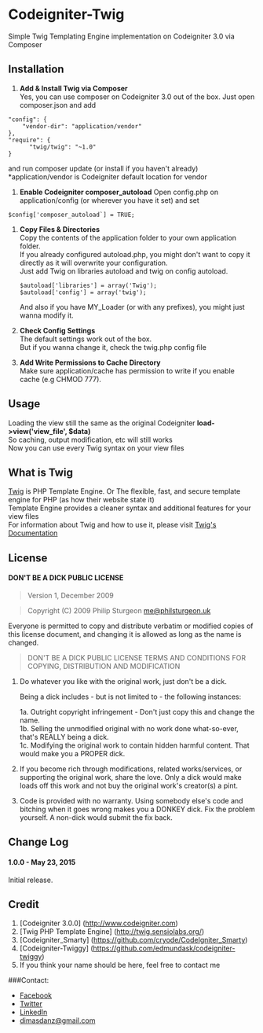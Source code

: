 # Codeigniter-Twig

Simple Twig Templating Engine implementation on Codeigniter 3.0 via Composer

## Installation
1. **Add & Install Twig via Composer**  
  Yes, you can use composer on Codeigniter 3.0 out of the box. Just open composer.json and add  

  ```
  "config": {
      "vendor-dir": "application/vendor"
  },
  "require": {
  		"twig/twig": "~1.0"
  } 
  ```
  and run composer update (or install if you haven't already)  
  *application/vendor is Codeigniter default location for vendor  

1. **Enable Codeigniter composer_autoload**
  Open config.php on application/config (or wherever you have it set) and set 
  ```
  $config['composer_autoload`] = TRUE;
  ```

1. **Copy Files & Directories**  
	Copy the contents of the application folder to your own application folder.  
	If you already configured autoload.php, you might don't want to copy it directly as it will overwrite your configuration.  
	Just add Twig on libraries autoload and twig on config autoload.  
	```
	$autoload['libraries'] = array('Twig');
	$autoload['config'] = array('twig');
	```
	And also if you have MY_Loader (or with any prefixes), you might just wanna modify it.  
	
1. **Check Config Settings**  
	The default settings work out of the box.  
	But if you wanna change it, check the twig.php config file  
	
1. **Add Write Permissions to Cache Directory**  
	Make sure application/cache has permission to write if you enable cache (e.g CHMOD 777).

## Usage
Loading the view still the same as the original Codeigniter **load->view('view_file', $data)**   
So caching, output modification, etc will still works  
Now you can use every Twig syntax on your view files

## What is Twig
[Twig](http://twig.sensiolabs.org/) is PHP Template Engine. Or The flexible, fast, and secure template engine for PHP (as how their website state it)  
Template Engine provides a cleaner syntax and additional features for your view files  
For information about Twig and how to use it, please visit [Twig's Documentation](http://twig.sensiolabs.org/documentation)

## License

#### DON'T BE A DICK PUBLIC LICENSE

> Version 1, December 2009

> Copyright (C) 2009 Philip Sturgeon <me@philsturgeon.uk>
 
 Everyone is permitted to copy and distribute verbatim or modified
 copies of this license document, and changing it is allowed as long
 as the name is changed.

> DON'T BE A DICK PUBLIC LICENSE
> TERMS AND CONDITIONS FOR COPYING, DISTRIBUTION AND MODIFICATION

 1. Do whatever you like with the original work, just don't be a dick.

     Being a dick includes - but is not limited to - the following instances:

	 1a. Outright copyright infringement - Don't just copy this and change the name.  
	 1b. Selling the unmodified original with no work done what-so-ever, that's REALLY being a dick.  
	 1c. Modifying the original work to contain hidden harmful content. That would make you a PROPER dick.  

 2. If you become rich through modifications, related works/services, or supporting the original work,
 share the love. Only a dick would make loads off this work and not buy the original work's 
 creator(s) a pint.
 
 3. Code is provided with no warranty. Using somebody else's code and bitching when it goes wrong makes 
 you a DONKEY dick. Fix the problem yourself. A non-dick would submit the fix back.

## Change Log

#### 1.0.0 - May 23, 2015
Initial release.

## Credit
 1. [Codeigniter 3.0.0] (http://www.codeigniter.com)
 1. [Twig PHP Template Engine] (http://twig.sensiolabs.org/)
 1. [Codeigniter_Smarty] (https://github.com/cryode/CodeIgniter_Smarty)
 1. [Codeigniter-Twiggy] (https://github.com/edmundask/codeigniter-twiggy)
 1. If you think your name should be here, feel free to contact me
 
###Contact:
 + [Facebook](http://www.facebook.com/Dimasdanz)
 + [Twitter](http://www.twitter.com/Dimasdanz)
 + [LinkedIn](https://id.linkedin.com/in/dimasdanz)
 + dimasdanz@gmail.com
